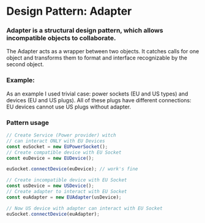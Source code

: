 # Design Pattern: Adapter

### Adapter is a structural design pattern, which allows incompatible objects to collaborate.

The Adapter acts as a wrapper between two objects. It catches calls for one object and transforms them to format and interface recognizable by the second object.


### Example:
As an example I used trivial case: power sockets (EU and US types) and 
devices (EU and US plugs). All of these plugs have different connections: 
EU devices cannot use US plugs without adapter.


### Pattern usage

```typescript
// Create Service (Power provider) witch 
// can interact ONLY with EU Devices
const euSocket = new EUPowerSocket();
// Create compatible device with EU Socket
const euDevice = new EUDevice();

euSocket.connectDevice(euDevice); // work's fine

// Create incompatible device with EU Socket
const usDevice = new USDevice();
// Create adapter to interact with EU Socket
const euAdapter = new EUAdapter(usDevice);

// Now US device with adapter can interact with EU Socket
euSocket.connectDevice(euAdapter);
```

